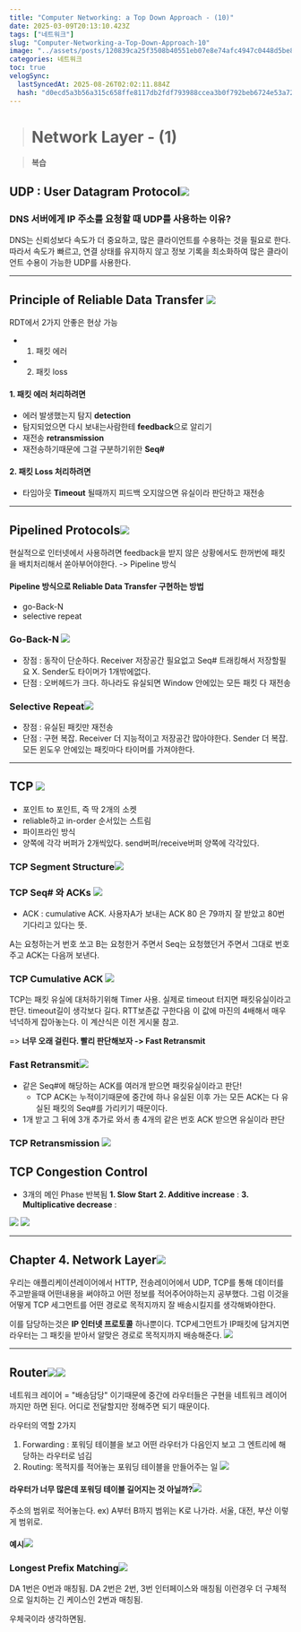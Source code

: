 ```yaml
---
title: "Computer Networking: a Top Down Approach - (10)"
date: 2025-03-09T20:13:10.423Z
tags: ["네트워크"]
slug: "Computer-Networking-a-Top-Down-Approach-10"
image: "../assets/posts/120839ca25f3508b40551eb07e8e74afc4947c0448d5be8e4289560d1fd77e19.png"
categories: 네트워크
toc: true
velogSync:
  lastSyncedAt: 2025-08-26T02:02:11.884Z
  hash: "d0ecd5a3b56a315c658ffe8117db2fdf793988ccea3b0f792beb6724e53a7201"
---
```


> # Network Layer - (1)

> **복습**

## UDP : User Datagram Protocol![](/assets/posts/5c81aa172f4ee25b9014bb10a0022dae4eb8bb0d5800bbd9f68280ba59e0f66d.png)

### DNS 서버에게 IP 주소를 요청할 때 UDP를 사용하는 이유? 
DNS는 신뢰성보다 속도가 더 중요하고, 많은 클라이언트를 수용하는 것을 필요로 한다. 따라서 속도가 빠르고, 연결 상태를 유지하지 않고 정보 기록을 최소화하여 많은 클라이언트 수용이 가능한 UDP를 사용한다.

---
## Principle of Reliable Data Transfer ![](/assets/posts/e5bef62e113e00f6c98a6dc4f0284eca00d64a5bb6ea112f704582231a847c85.png)

RDT에서 2가지 안좋은 현상 가능
- 1. 패킷 에러
- 2. 패킷 loss

#### 1. 패킷 에러 처리하려면
- 에러 발생했는지 탐지 **detection**
- 탐지되었으면 다시 보내는사람한테 **feedback**으로 알리기
- 재전송 **retransmission**
- 재전송하기때문에 그걸 구분하기위한 **Seq#**

#### 2. 패킷 Loss 처리하려면
- 타임아웃 **Timeout** 될때까지 피드백 오지않으면 유실이라 판단하고 재전송

---
## Pipelined Protocols![](/assets/posts/19e8e4668953b941baaf5d87eade3f019b59d450c204d15f51c0b5caab0d7a8e.png)

현실적으로 인터넷에서 사용하려면 feedback을 받지 않은 상황에서도 한꺼번에 패킷을 배치처리해서 쏟아부어야한다. -> Pipeline 방식

#### Pipeline 방식으로 Reliable Data Transfer 구현하는 방법
- go-Back-N
- selective repeat

### Go-Back-N ![](/assets/posts/e24678f12899db51af0ae4dc3344ae89ba2ea14bbeb158c23bb38bb44ea440ff.png)
- 장점 : 동작이 단순하다. Receiver 저장공간 필요없고 Seq# 트래킹해서 저장할필요 X. Sender도 타이머가 1개밖에없다. 
- 단점 : 오버헤드가 크다. 하나라도 유실되면 Window 안에있는 모든 패킷 다 재전송

### Selective Repeat![](/assets/posts/15882794e41c79e5aa0859ffd10d1530b28c46b01b6b4d9eeb8a8b1376bd7e06.png)
- 장점 : 유실된 패킷만 재전송
- 단점 : 구현 복잡. Receiver 더 지능적이고 저장공간 많아야한다. Sender 더 복잡. 모든 윈도우 안에있는 패킷마다 타이머를 가져야한다.

---
## TCP ![](/assets/posts/aa3f703e9279f9dafcc9eac797a1e62a48357b118d7d674bfeaf16ab7f106ea1.png)

- 포인트 to 포인트, 즉 딱 2개의 소켓
- reliable하고 in-order 순서있는 스트림
- 파이프라인 방식
- 양쪽에 각각 버퍼가 2개씩있다. send버퍼/receive버퍼 양쪽에 각각있다.

### TCP Segment Structure![](/assets/posts/30be09d1da9a87efc60071b03005bd71ea473a833fd859561540036b2f0db450.png)

### TCP Seq# 와 ACKs ![](/assets/posts/56f4097b6c65bf079ef909ca69098777af42effe6d3ef4b3231e2b26f3e6df68.png)
- ACK : cumulative ACK. 사용자A가 보내는 ACK 80 은 79까지 잘 받았고 80번 기다리고 있다는 뜻.

A는 요청하는거 번호 쏘고 B는 요청한거 주면서 Seq는 요청했던거 주면서 그대로 번호 주고 ACK는 다음꺼 보낸다. 

### TCP Cumulative ACK ![](/assets/posts/871926b59f2c32e917298cce57c3d9578890142be524e905fb00ca0b501fafa0.png)
TCP는 패킷 유실에 대처하기위해 Timer 사용. 실제로 timeout 터지면 패킷유실이라고 판단. timeout길이 생각보다 길다. 
RTT보존값 구한다음 이 값에 마진의 4배해서 매우 넉넉하게 잡아놓는다. 이 계산식은 이전 게시물 참고.

=> **너무 오래 걸린다. 빨리 판단해보자 -> Fast Retransmit**

### Fast Retransmit![](/assets/posts/e415daf146ec91fc96b2ee1dfc6f94871771ec13d22b784d99a5d5c458e2d81b.png)
- 같은 Seq#에 해당하는 ACK를 여러개 받으면 패킷유실이라고 판단!
  - TCP ACK는 누적이기때문에 중간에 하나 유실된 이후 가는 모든 ACK는 다 유실된 패킷의 Seq#를 가리키기 때문이다.
- 1개 받고 그 뒤에 3개 추가로 와서 총 4개의 같은 번호 ACK 받으면 유실이라 판단

### TCP Retransmission ![](/assets/posts/79f64abae180e490ca5c878a4ac80096b1bca563e91b4b0d15c93b186a5a14e0.png)

## TCP Congestion Control
- 3개의 메인 Phase 반복됨
  **1. Slow Start**
  **2. Additive increase** : 
  **3. Multiplicative decrease** : 

![](/assets/posts/ea7f00f293110a256638829aa957ab0675d7e5e4c4f55406cab4274c1edaf105.png)
![](/assets/posts/46efbbb268ab60d1dccd8f14cf99db459b7b1954cb7e631ddd7ffe740bede816.png)

---
## Chapter 4. Network Layer![](/assets/posts/47d91368bb8d009778558e9098ed79b9f846f4ea2d5de3d7b252c0136b971b58.png)

우리는 애플리케이션레이어에서 HTTP, 전송레이어에서 UDP, TCP를 통해 데이터를 주고받을때 어떤내용을 써야하고 어떤 정보를 적어주어야하는지 공부했다. 그럼 이것을 어떻게 TCP 세그먼트를 어떤 경로로 목적지까지 잘 배송시킬지를 생각해봐야한다.

이를 담당하는것은 **IP 인터넷 프로토콜** 하나뿐이다.
TCP세그먼트가 IP패킷에 담겨지면 라우터는 그 패킷을 받아서 알맞은 경로로 목적지까지 배송해준다.
![](/assets/posts/dd504c5ecd091e279058ed0d33d72f22185f05461827c08597dbf5ab8d3c8b22.png)

---

## Router![](/assets/posts/d64341957aed5b2b635b24fe4976d5fd6ca7f12bd7a24d589063ce33e275bf2f.png)![](/assets/posts/d3c30c6fb9dc538db4d3920d13aa6612a0c9dc2ccbd54d7c45c2c1d5c3373d3d.png)


네트워크 레이어 = "배송담당" 이기때문에 중간에 라우터들은 구현을 네트워크 레이어까지만 하면 된다. 어디로 전달할지만 정해주면 되기 때문이다. 

라우터의 역할 2가지
1. Forwarding : 포워딩 테이블을 보고 어떤 라우터가 다음인지 보고 그 엔트리에 해당하는 라우터로 넘김
2. Routing: 목적지를 적어놓는 포워딩 테이블을 만들어주는 일
![](/assets/posts/ca638b2b505fb2286ed6c3fafde7bddb406b0d8cb652311dc9963e0db1b704b3.png)


#### 라우터가 너무 많은데 포워딩 테이블 길어지는 것 아닐까?![](/assets/posts/f61bdafd9f6863f2c9332a21b97c831990ebca85b63db9b43503c74a5c0538e4.png)

주소의 범위로 적어놓는다. ex) A부터 B까지 범위는 K로 나가라. 서울, 대전, 부산 이렇게 범위로.

#### 예시![](/assets/posts/e3afb2d25ddd2f19fbcf3ec1feff431eb9c9ff14557694d32b97d7945b355ac4.png)

### Longest Prefix Matching![](/assets/posts/fd706d6d6331ef82a39fd58527b1299cba7e83b1d836632a3776efb18e769f0c.png)

DA 1번은 0번과 매칭됨.
DA 2번은 2번, 3번 인터페이스와 매칭됨 이런경우 더 구체적으로 일치하는 긴 케이스인 2번과 매칭됨.

우체국이라 생각하면됨.

